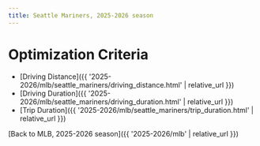```yaml
---
title: Seattle Mariners, 2025-2026 season
---
```


# Optimization Criteria
- [Driving Distance]({{ '2025-2026/mlb/seattle_mariners/driving_distance.html' | relative_url }})
- [Driving Duration]({{ '2025-2026/mlb/seattle_mariners/driving_duration.html' | relative_url }})
- [Trip Duration]({{ '2025-2026/mlb/seattle_mariners/trip_duration.html' | relative_url }})

[Back to MLB, 2025-2026 season]({{ '2025-2026/mlb' | relative_url }})
